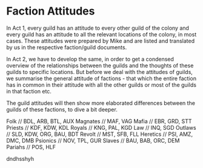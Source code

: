 # Faction Attitudes

In Act 1, every guild has an attitude to every other guild of the colony and every guild has an attitude to all the relevant locations of the colony, in most cases. These attitudes were prepared by Mike and are listed and translated by us in the respective faction/guild documents.

In Act 2, we have to develop the same, in order to get a condensed overview of the relationships between the guilds and the thoughts of these guilds to specific locations. But before we deal with the attitudes of guilds, we summarise the general attitude of factions - that which the entire faction has in common in their attitude with all the other guilds or most of the guilds in that faction etc.

The guild attitudes will then show more elaborated differences between the guilds of these factions, to dive a bit deeper.

Folk       // BDL, ARB, BTL, AUX
Magnates   // MAF, VAG
Mafia      // EBR, GRD, STT
Priests    // KDF, KDW, KDL
Royals     // KNG, PAL, KGD
Law        // INQ, SGD
Outlaws    // SLD, KDW, ORG, BAU, BDT
Revolt     // MST, SFB, FLL
Heretics   // PSI, AMZ, DMC, DMB
    Psionics   // NOV, TPL, GUR
Slaves     // BAU, BAB, ORC, DEM
Pariahs    // POS, HLF




dndhsshyh

